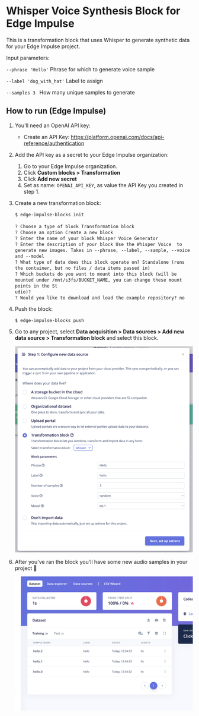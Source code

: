 # Whisper Voice Synthesis Block for Edge Impulse

This is a transformation block that uses Whisper to generate synthetic data for your Edge Impulse project.

Input parameters:

`--phrase 'Hello'` Phrase for which to generate voice sample

`--label 'dog_with_hat'` Label to assign

`--samples 3 `  How many unique samples to generate

## How to run (Edge Impulse)

1. You'll need an OpenAI API key:
    * Create an API Key: https://platform.openai.com/docs/api-reference/authentication

2. Add the API key as a secret to your Edge Impulse organization:
    1. Go to your Edge Impulse organization.
    2. Click **Custom blocks > Transformation**
    3. Click **Add new secret**
    4. Set as name: `OPENAI_API_KEY`, as value the API Key you created in step 1.

3. Create a new transformation block:

    ```
    $ edge-impulse-blocks init

    ? Choose a type of block Transformation block
    ? Choose an option Create a new block
    ? Enter the name of your block Whisper Voice Generator
    ? Enter the description of your block Use the Whisper Voice  to generate new images. Takes in --phrase, --label, --sample, --voice and --model
    ? What type of data does this block operate on? Standalone (runs the container, but no files / data items passed in)
    ? Which buckets do you want to mount into this block (will be mounted under /mnt/s3fs/BUCKET_NAME, you can change these mount points in the St
    udio)?
    ? Would you like to download and load the example repository? no
    ```

4. Push the block:

    ```
    $ edge-impulse-blocks push
    ```

5. Go to any project, select **Data acquisition > Data sources > Add new data source > Transformation block** and select this block.

    ![Data source](images/data-source.png)

6. After you've ran the block you'll have some new audio samples in your project 🚀

    ![Dogs with hats](images/audio.png)
